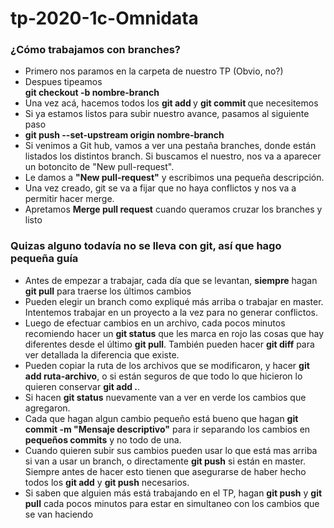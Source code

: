 # tp-2020-1c-Omnidata
<html lang="en">
<body>
  <h3> <b> ¿Cómo trabajamos con branches? </b> </h3>

<ul>
  <li>Primero nos paramos en la carpeta de nuestro TP (Obvio, no?) </li>
  <li>Despues tipeamos <br> <b> git checkout -b nombre-branch </b> </li>
  <li>Una vez acá, hacemos todos los <b> git add </b> y <b> git commit </b> que necesitemos </li>
  <li>Si ya estamos listos para subir nuestro avance, pasamos al siguiente paso </li>
  <li><b>git push --set-upstream origin nombre-branch</b> </li>
  <li>Si venimos a Git hub, vamos a ver una pestaña branches, donde están listados los distintos branch. Si buscamos el nuestro, nos va a   aparecer un botoncito de "New pull-request". </li>
  <li>Le damos a <b>"New pull-request"</b> y escribimos una pequeña descripción. </li>
  <li>Una vez creado, git se va a fijar que no haya conflictos y nos va a permitir hacer merge.</li>
  <li>Apretamos <b>Merge pull request</b> cuando queramos cruzar los branches y listo</li>
</ul>

<h3> Quizas alguno todavía no se lleva con git, así que hago pequeña guía </h3>
<ul>
  <li>Antes de empezar a trabajar, cada día que se levantan, <b>siempre</b> hagan <b>git pull</b> para traerse los últimos cambios</li>
  <li>Pueden elegir un branch como expliqué más arriba o trabajar en master. Intentemos trabajar en un proyecto a la vez para no generar conflictos.</li>
  <li>Luego de efectuar cambios en un archivo, cada pocos minutos recomiendo hacer un <b>git status</b> que les marca en rojo las cosas que hay diferentes desde el último <b>git pull</b>. También pueden hacer <b>git diff</b> para ver detallada la diferencia que existe.</li>
  <li>Pueden copiar la ruta de los archivos que se modificaron, y hacer <b>git add ruta-archivo</b>, o si están seguros de que todo lo que  hicieron lo quieren conservar <b>git add .</b>.
  <li>Si hacen <b>git status</b> nuevamente van a ver en verde los cambios que agregaron.</li>
  <li>Cada que hagan algun cambio pequeño está bueno que hagan <b>git commit -m "Mensaje descriptivo"</b> para ir separando los cambios en <b>pequeños commits</b> y no todo de una.</li>
  <li>Cuando quieren subir sus cambios pueden usar lo que está mas arriba si van a usar un branch, o directamente <b>git push</b> si están en master. Siempre antes de hacer esto tienen que asegurarse de haber hecho todos los <b>git add</b> y <b>git push</b> necesarios.</li>
  <li>Si saben que alguien más está trabajando en el TP, hagan <b>git push</b> y <b>git pull</b> cada pocos minutos para estar en simultaneo con los cambios que se van haciendo </li>
 </ul>

</body>
</html>


